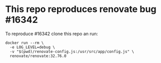 # This repo reproduces renovate bug #16342

To reproduce #16342 clone this repo an run:

```shell
docker run --rm \
  -e LOG_LEVEL=debug \
  -v "$(pwd)/renovate-config.js:/usr/src/app/config.js" \
  renovate/renovate:32.76.0
```
